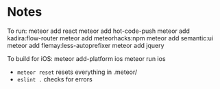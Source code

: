 # Notes

To run:
meteor add react
meteor add hot-code-push
meteor add kadira:flow-router
meteor add meteorhacks:npm
meteor add semantic:ui
meteor add flemay:less-autoprefixer
meteor add jquery

To build for iOS:
meteor add-platform ios
meteor run ios

* `meteor reset` resets everything in .meteor/ 
* `eslint .` checks for errors
